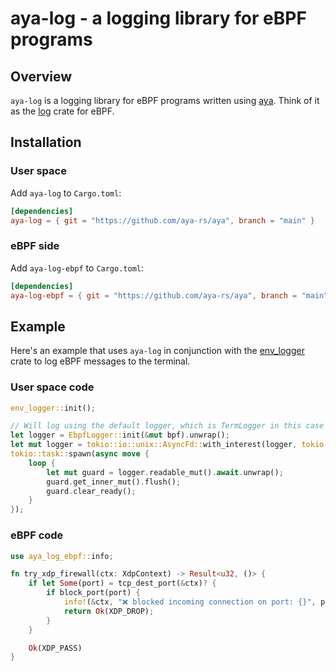 # aya-log - a logging library for eBPF programs

## Overview

`aya-log` is a logging library for eBPF programs written using [aya]. Think of
it as the [log] crate for eBPF.

## Installation

### User space

Add `aya-log` to `Cargo.toml`:

```toml
[dependencies]
aya-log = { git = "https://github.com/aya-rs/aya", branch = "main" }
```

### eBPF side

Add `aya-log-ebpf` to `Cargo.toml`:

```toml
[dependencies]
aya-log-ebpf = { git = "https://github.com/aya-rs/aya", branch = "main" }
```

## Example

Here's an example that uses `aya-log` in conjunction with the [env_logger] crate
to log eBPF messages to the terminal.

### User space code

```rust
env_logger::init();

// Will log using the default logger, which is TermLogger in this case
let logger = EbpfLogger::init(&mut bpf).unwrap();
let mut logger = tokio::io::unix::AsyncFd::with_interest(logger, tokio::io::Interest::READABLE).unwrap();
tokio::task::spawn(async move { 
    loop {
        let mut guard = logger.readable_mut().await.unwrap();
        guard.get_inner_mut().flush();
        guard.clear_ready();
    }
});
```

### eBPF code

```rust
use aya_log_ebpf::info;

fn try_xdp_firewall(ctx: XdpContext) -> Result<u32, ()> {
    if let Some(port) = tcp_dest_port(&ctx)? {
        if block_port(port) {
            info!(&ctx, "❌ blocked incoming connection on port: {}", port);
            return Ok(XDP_DROP);
        }
    }

    Ok(XDP_PASS)
}
```

[aya]: https://github.com/aya-rs/aya
[log]: https://docs.rs/log
[env_logger]: https://docs.rs/env_logger
